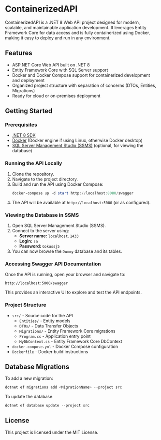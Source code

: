 # ContainerizedAPI

ContainerizedAPI is a .NET 8 Web API project designed for modern, scalable, and maintainable application development. It leverages Entity Framework Core for data access and is fully containerized using Docker, making it easy to deploy and run in any environment.

## Features
- ASP.NET Core Web API built on .NET 8
- Entity Framework Core with SQL Server support
- Docker and Docker Compose support for containerized development and deployment
- Organized project structure with separation of concerns (DTOs, Entities, Migrations)
- Ready for cloud or on-premises deployment

## Getting Started

### Prerequisites
- [.NET 8 SDK](https://dotnet.microsoft.com/download)
- [Docker](https://www.docker.com/get-started)
  (Docker engine if using Linux, otherwise Docker desktop)
- [SQL Server Management Studio (SSMS)](https://aka.ms/ssms) (optional, for viewing the database)

### Running the API Locally
1. Clone the repository.
2. Navigate to the project directory.
3. Build and run the API using Docker Compose:
   ```powershell
   docker-compose up -d start http://localhost:8080/swagger
   ```
4. The API will be available at `http://localhost:5000` (or as configured).

### Viewing the Database in SSMS
1. Open SQL Server Management Studio (SSMS).
2. Connect to the server using:
   - **Server name:** `localhost,1433`
   - **Login:** `sa`
   - **Password:** `Gokussj5`
3. You can now browse the `Dummy` database and its tables.

### Accessing Swagger API Documentation
Once the API is running, open your browser and navigate to:
```
http://localhost:5000/swagger
```
This provides an interactive UI to explore and test the API endpoints.

### Project Structure
- `src/` - Source code for the API
  - `Entities/` - Entity models
  - `DTOs/` - Data Transfer Objects
  - `Migrations/` - Entity Framework Core migrations
  - `Program.cs` - Application entry point
  - `MyDbContext.cs` - Entity Framework Core DbContext
- `docker-compose.yml` - Docker Compose configuration
- `Dockerfile` - Docker build instructions

## Database Migrations
To add a new migration:
```powershell
dotnet ef migrations add <MigrationName> --project src
```
To update the database:
```powershell
dotnet ef database update --project src
```

## License
This project is licensed under the MIT License.
